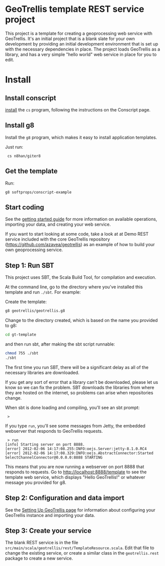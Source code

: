 # GeoTrellis template REST service project

This project is a template for creating a geoprocessing web service with
GeoTrellis.  It's an initial project that is a blank slate for your own 
development by providing an initial development environment that is set up
with the necessary dependencies in place.  The project loads GeoTrellis as a
library, and has a very simple "hello world" web service in place for you 
to edit.

# Install

## Install conscript
[install][csrm] the `cs` program, following the instructions on the Conscript page. 

## Install g8

Install the `g8` program, which makes it easy to install application templates.

Just run:

     cs n8han/giter8

## Get the template

Run:

    g8 softprops/conscript-example

## Start coding

See the [getting started guide](http://azavea.github.com/geotrellis/getting_started/GeoTrellis.html)
for more information on available operations, importing your data, and creating
your web service.

If you want to start looking at some code, take a look at at Demo REST service 
included with the core
GeoTrellis repository (https://github.com/azavea/geotrellis) as an example of how
to build your own geoprocessing service.

## Step 1: Run SBT

This project uses SBT, the Scala Build Tool, for compilation and execution.

At the command line, go to the directory where you've installed this template
and run `./sbt`.  For example:

Create the template:
```bash
g8 geotrellis/geotrellis.g8
```

Change to the directory created, which is based on the name you provided to g8:

```bash
cd gt-template 
```

and then run sbt, after making the sbt script runnable:

```bash
chmod 755 ./sbt
./sbt
```

The first time you run SBT, there will be a significant delay as all of the
necessary libraries are downloaded.

If you get any sort of error that a library can't be downloaded, please let us 
know so we can fix the problem. SBT downloads the libraries from where they
are hosted on the internet, so problems can arise when repositories change.  

When sbt is done loading and compiling, you'll see an sbt prompt:

``` 
 >
```

If you type `run`, you'll see some messages from Jetty, the embedded webserver
that responds to GeoTrellis requests.

```
 > run
[info] Starting server on port 8888.
[error] 2012-02-06 14:17:08.255:INFO:oejs.Server:jetty-8.1.0.RC4
[error] 2012-02-06 14:17:08.329:INFO:oejs.AbstractConnector:Started SelectChannelConnector@0.0.0.0:8888 STARTING
```

This means that you are now running a webserver on port 8888 that responds to
requests.  Go to [http://localhost:8888/template](http://localhost:8888/template)
to see the template web service, which displays "Hello GeoTrellis!" or whatever
message you provided for g8.

## Step 2: Configuration and data import

See the [Setting Up GeoTrellis page](http://geotrellis.github.com/gettingstarted/settingup.html)
for information about configuring your GeoTrellis instance and importing your data.

## Step 3: Create your service

The blank REST service is in the file `src/main/scala/geotrellis/rest/TemplateResource.scala`.
Edit that file to change the existing service, or create a similar class in the
`geotrellis.rest` package to create a new service.

[csrm]: https://github.com/n8han/conscript#readme
